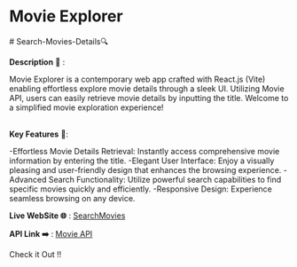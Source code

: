 #  Movie Explorer
﻿# Search-Movies-Details🔍

 __Description__ 📝 :
 
Movie Explorer is a contemporary web app crafted with React.js (Vite) enabling effortless explore movie details through a sleek UI. Utilizing Movie API, users can easily retrieve movie details by inputting the title. Welcome to a simplified movie exploration experience!  <br>
 <br>

 __Key Features__ 🔑:

-Effortless Movie Details Retrieval: Instantly access comprehensive movie information by entering the title.
-Elegant User Interface: Enjoy a visually pleasing and user-friendly design that enhances the browsing experience.
-Advanced Search Functionality: Utilize powerful search capabilities to find specific movies quickly and efficiently.
-Responsive Design: Experience seamless browsing on any device.
 <br>
  
__Live WebSite 🌐__ :  [SearchMovies](https://searchmovies7.netlify.app/)
 <br>
  

__API Link ➡️__ :  [Movie API](http://www.omdbapi.com/)

Check it Out !!
